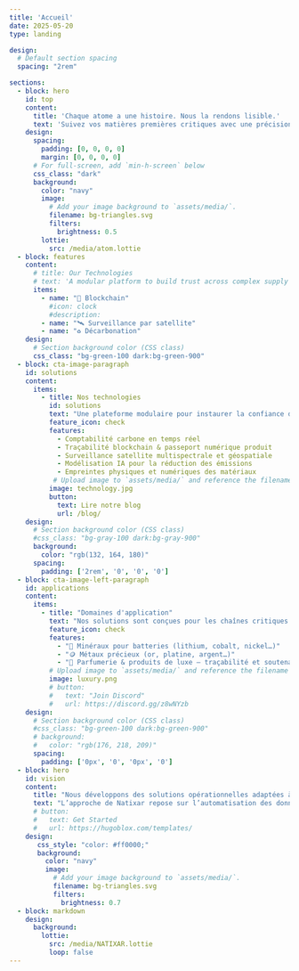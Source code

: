 ```yaml
---
title: 'Accueil'
date: 2025-05-20
type: landing

design:
  # Default section spacing
  spacing: "2rem"

sections:
  - block: hero
    id: top
    content:
      title: 'Chaque atome a une histoire. Nous la rendons lisible.'
      text: 'Suivez vos matières premières critiques avec une précision inégalée : blockchain, données satellites, empreintes de matériaux, analyse carbone.'
    design:
      spacing:
        padding: [0, 0, 0, 0]
        margin: [0, 0, 0, 0]
      # For full-screen, add `min-h-screen` below
      css_class: "dark"
      background:
        color: "navy"
        image:
          # Add your image background to `assets/media/`.
          filename: bg-triangles.svg
          filters:
            brightness: 0.5
        lottie:
          src: /media/atom.lottie
  - block: features
    content:
      # title: Our Technologies
      # text: 'A modular platform to build trust across complex supply chains:'
      items:
        - name: "🔁 Blockchain"
          #icon: clock
          #description: 
        - name: "🛰️ Surveillance par satellite"
        - name: "♻️ Décarbonation"
    design:
      # Section background color (CSS class)
      css_class: "bg-green-100 dark:bg-green-900"
  - block: cta-image-paragraph
    id: solutions
    content:
      items:
        - title: Nos technologies
          id: solutions 
          text: "Une plateforme modulaire pour instaurer la confiance dans les chaînes d'approvisionnement complexes :"
          feature_icon: check
          features:
            - Comptabilité carbone en temps réel
            - Traçabilité blockchain & passeport numérique produit
            - Surveillance satellite multispectrale et géospatiale
            - Modélisation IA pour la réduction des émissions
            - Empreintes physiques et numériques des matériaux
           # Upload image to `assets/media/` and reference the filename here
          image: technology.jpg
          button:
            text: Lire notre blog
            url: /blog/
    design:
      # Section background color (CSS class)
      #css_class: "bg-gray-100 dark:bg-gray-900"
      background:
        color: "rgb(132, 164, 180)"
      spacing:
        padding: ['2rem', '0', '0', '0']
  - block: cta-image-left-paragraph
    id: applications 
    content:
      items:
        - title: "Domaines d'application"
          text: "Nos solutions sont conçues pour les chaînes critiques à haute valeur ajoutée:"
          feature_icon: check
          features:
            - "🔋 Minéraux pour batteries (lithium, cobalt, nickel…)"
            - "🪙 Métaux précieux (or, platine, argent…)"
            - "🌸 Parfumerie & produits de luxe – traçabilité et soutenabilité des ingrédients"
          # Upload image to `assets/media/` and reference the filename here
          image: luxury.png
          # button:
          #   text: "Join Discord"
          #   url: https://discord.gg/z8wNYzb
    design:
      # Section background color (CSS class)
      #css_class: "bg-green-100 dark:bg-green-900"
      # background:
      #   color: "rgb(176, 218, 209)"
      spacing:
        padding: ['0px', '0', '0px', '0']
  - block: hero
    id: vision 
    content:
      title: "Nous développons des solutions opérationnelles adaptées à chaque secteur, besoin et géographie."
      text: "L’approche de Natixar repose sur l’automatisation des données, l’interopérabilité des systèmes, la transparence et l’anticipation réglementaire."
      # button:
      #   text: Get Started
      #   url: https://hugoblox.com/templates/
    design:
       css_style: "color: #ff0000;"
       background:
         color: "navy"
         image:
           # Add your image background to `assets/media/`.
           filename: bg-triangles.svg
           filters:
             brightness: 0.7
  - block: markdown
    design:
      background:
        lottie:
          src: /media/NATIXAR.lottie
          loop: false
---
```

